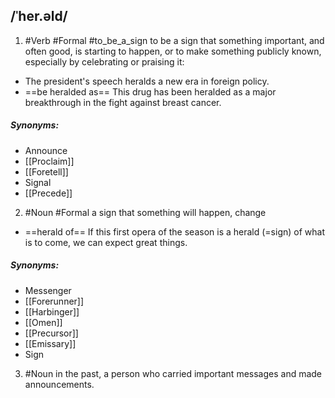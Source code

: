## /ˈher.əld/
1. #Verb #Formal #to_be_a_sign 
to be a sign that something important, and often good, is starting to happen, or to make something publicly known, especially by celebrating or praising it:

- The president's speech heralds a new era in foreign policy.
- ==be heralded as==
This drug has been heralded as a major breakthrough in the fight against breast cancer.

##### Synonyms:
- Announce
- [[Proclaim]]
- [[Foretell]]
- Signal
- [[Precede]]

2. #Noun #Formal 
a sign that something will happen, change

- ==herald of==
If this first opera of the season is a herald (=sign) of what is to come, we can expect great things.

##### Synonyms:
- Messenger
- [[Forerunner]]
- [[Harbinger]]
- [[Omen]]
- [[Precursor]]
- [[Emissary]]
- Sign

3. #Noun 
in the past, a person who carried important messages and made announcements.